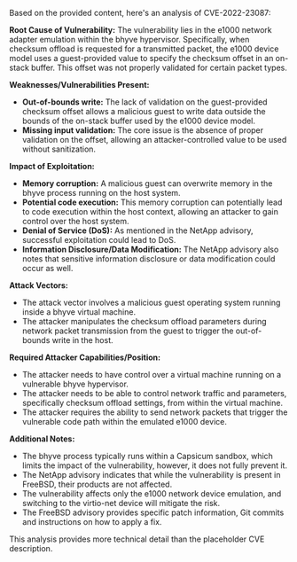 Based on the provided content, here's an analysis of CVE-2022-23087:

**Root Cause of Vulnerability:**
The vulnerability lies in the e1000 network adapter emulation within the bhyve hypervisor. Specifically, when checksum offload is requested for a transmitted packet, the e1000 device model uses a guest-provided value to specify the checksum offset in an on-stack buffer. This offset was not properly validated for certain packet types.

**Weaknesses/Vulnerabilities Present:**
- **Out-of-bounds write:** The lack of validation on the guest-provided checksum offset allows a malicious guest to write data outside the bounds of the on-stack buffer used by the e1000 device model.
- **Missing input validation:** The core issue is the absence of proper validation on the offset, allowing an attacker-controlled value to be used without sanitization.

**Impact of Exploitation:**
- **Memory corruption:** A malicious guest can overwrite memory in the bhyve process running on the host system.
- **Potential code execution:** This memory corruption can potentially lead to code execution within the host context, allowing an attacker to gain control over the host system.
- **Denial of Service (DoS):** As mentioned in the NetApp advisory, successful exploitation could lead to DoS.
- **Information Disclosure/Data Modification:** The NetApp advisory also notes that sensitive information disclosure or data modification could occur as well.

**Attack Vectors:**
- The attack vector involves a malicious guest operating system running inside a bhyve virtual machine.
- The attacker manipulates the checksum offload parameters during network packet transmission from the guest to trigger the out-of-bounds write in the host.

**Required Attacker Capabilities/Position:**
- The attacker needs to have control over a virtual machine running on a vulnerable bhyve hypervisor.
- The attacker needs to be able to control network traffic and parameters, specifically checksum offload settings, from within the virtual machine.
- The attacker requires the ability to send network packets that trigger the vulnerable code path within the emulated e1000 device.

**Additional Notes:**
- The bhyve process typically runs within a Capsicum sandbox, which limits the impact of the vulnerability, however, it does not fully prevent it.
- The NetApp advisory indicates that while the vulnerability is present in FreeBSD, their products are not affected.
- The vulnerability affects only the e1000 network device emulation, and switching to the virtio-net device will mitigate the risk.
- The FreeBSD advisory provides specific patch information, Git commits and instructions on how to apply a fix.

This analysis provides more technical detail than the placeholder CVE description.